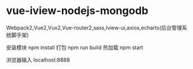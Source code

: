 # vue-iview-nodejs-mongodb
Webpack2,Vue2,Vux2,Vue-router2,sass,Iview-ui,axios,echarts(后台管理系统脚手架)

安装模块
npm install
打包
npm run build
热加载
npm start

浏览器输入
localhost:8888
